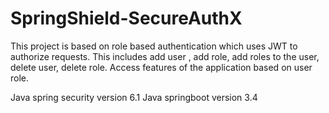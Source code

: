 # SpringShield-SecureAuthX
This project is based on role based authentication which uses JWT to authorize requests.
This includes add user , add role, add roles to the user, delete user, delete role.
Access features of the application based on user role.

Java spring security version 6.1
Java springboot version 3.4
